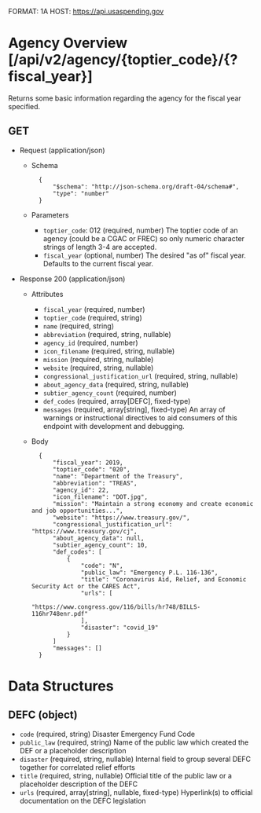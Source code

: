 FORMAT: 1A
HOST: https://api.usaspending.gov

# Agency Overview [/api/v2/agency/{toptier_code}/{?fiscal_year}]

Returns some basic information regarding the agency for the fiscal year specified.

## GET

+ Request (application/json)
    + Schema

            {
                "$schema": "http://json-schema.org/draft-04/schema#",
                "type": "number"
            }
    + Parameters
        + `toptier_code`: 012 (required, number)
            The toptier code of an agency (could be a CGAC or FREC) so only numeric character strings of length 3-4 are accepted.
        + `fiscal_year` (optional, number)
            The desired "as of" fiscal year. Defaults to the current fiscal year.

+ Response 200 (application/json)
    + Attributes
        + `fiscal_year` (required, number)
        + `toptier_code` (required, string)
        + `name` (required, string)
        + `abbreviation` (required, string, nullable)
        + `agency_id` (required, number)
        + `icon_filename` (required, string, nullable)
        + `mission` (required, string, nullable)
        + `website` (required, string, nullable)
        + `congressional_justification_url` (required, string, nullable)
        + `about_agency_data` (required, string, nullable)
        + `subtier_agency_count` (required, number)
        + `def_codes` (required, array[DEFC], fixed-type)
        + `messages` (required, array[string], fixed-type)
            An array of warnings or instructional directives to aid consumers of this endpoint with development and debugging.

    + Body

            {
                "fiscal_year": 2019,
                "toptier_code": "020",
                "name": "Department of the Treasury",
                "abbreviation": "TREAS",
                "agency_id": 22,
                "icon_filename": "DOT.jpg",
                "mission": "Maintain a strong economy and create economic and job opportunities...",
                "website": "https://www.treasury.gov/",
                "congressional_justification_url": "https://www.treasury.gov/cj",
                "about_agency_data": null,
                "subtier_agency_count": 10,
                "def_codes": [
                    {
                        "code": "N",
                        "public_law": "Emergency P.L. 116-136",
                        "title": "Coronavirus Aid, Relief, and Economic Security Act or the CARES Act",
                        "urls": [
                            "https://www.congress.gov/116/bills/hr748/BILLS-116hr748enr.pdf"
                        ],
                        "disaster": "covid_19"
                    }
                ]
                "messages": []
            }

# Data Structures
## DEFC (object)
+ `code` (required, string)
    Disaster Emergency Fund Code
+ `public_law` (required, string)
    Name of the public law which created the DEF or a placeholder description
+ `disaster` (required, string, nullable)
    Internal field to group several DEFC together for correlated relief efforts
+ `title` (required, string, nullable)
    Official title of the public law or a placeholder description of the DEFC
+ `urls` (required, array[string], nullable, fixed-type)
    Hyperlink(s) to official documentation on the DEFC legislation
